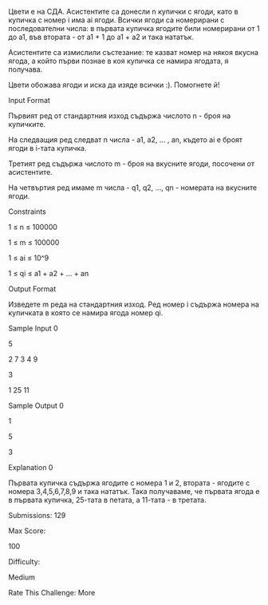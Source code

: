 Цвети е на СДА. Асистентите са донесли n купички с ягоди, като в купичка с номер i има ai ягоди. Всички ягоди са номерирани с последователни числа: в първата купичка ягодите били номерирани от 1 до а1, във втората - от a1 + 1 до a1 + a2 и така нататък.

Асистентите са измислили състезание: те казват номер на някоя вкусна ягода, а който първи познае в коя купичка се намира ягодата, я получава.

Цвети обожава ягоди и иска да изяде всички :). Помогнете й!

Input Format

Първият ред от стандартния изход съдържа числото n - броя на купичките.

На следващия ред следват n числа - a1, a2, ... , an, където ai e броят ягоди в i-тата купичка.

Третият ред съдържа числото m - броя на вкусните ягоди, посочени от асистентите.

На четвъртия ред имаме m числа - q1, q2, ..., qn - номерата на вкусните ягоди.

Constraints

1 ≤ n ≤ 100000

1 ≤ m ≤ 100000

1 ≤ ai ≤ 10^9

1 ≤ qi ≤ a1 + a2 + ... + an

Output Format

Изведете m реда на стандартния изход. Ред номер i съдържа номера на купичката в която се намира ягода номер qi.

Sample Input 0

5

2 7 3 4 9

3

1 25 11

Sample Output 0

1

5

3

Explanation 0

Първата купичка съдържа ягодите с номера 1 и 2, втората - ягодите с номера 3,4,5,6,7,8,9 и така нататък. Така получаваме, че първата ягода е в първата купичка, 25-тата в петата, а 11-тата - в третата.

Submissions: 129

Max Score:

100

Difficulty:

Medium

Rate This Challenge:
More
